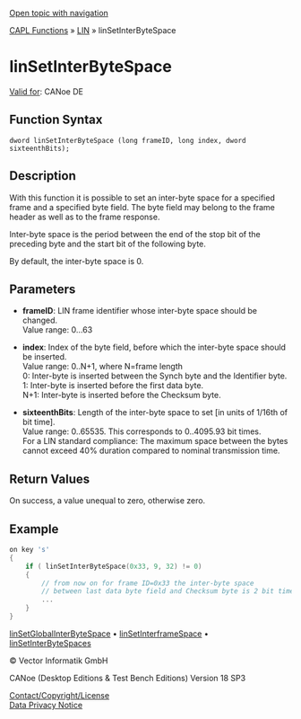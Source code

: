 [Open topic with navigation](../../../../../CANoeDEFamily.htm#Topics/CAPLFunctions/LIN/Functions/CAPLfunctionLINSetInterByteSpace.md)

[CAPL Functions](../../CAPLfunctions.md) » [LIN](../CAPLfunctionsLINOverview.md) » linSetInterByteSpace

# linSetInterByteSpace

[Valid for](../../../Shared/FeatureAvailability.md): CANoe DE

## Function Syntax

```
dword linSetInterByteSpace (long frameID, long index, dword sixteenthBits);
```

## Description

With this function it is possible to set an inter-byte space for a specified frame and a specified byte field. The byte field may belong to the frame header as well as to the frame response.

Inter-byte space is the period between the end of the stop bit of the preceding byte and the start bit of the following byte.

By default, the inter-byte space is 0.

## Parameters

- **frameID**: LIN frame identifier whose inter-byte space should be changed.  
  Value range: 0…63

- **index**: Index of the byte field, before which the inter-byte space should be inserted.  
  Value range: 0..N+1, where N=frame length  
  0: Inter-byte is inserted between the Synch byte and the Identifier byte.  
  1: Inter-byte is inserted before the first data byte.  
  N+1: Inter-byte is inserted before the Checksum byte.

- **sixteenthBits**: Length of the inter-byte space to set [in units of 1/16th of bit time].  
  Value range: 0..65535. This corresponds to 0..4095.93 bit times.  
  For a LIN standard compliance: The maximum space between the bytes cannot exceed 40% duration compared to nominal transmission time.

## Return Values

On success, a value unequal to zero, otherwise zero.

## Example

```c
on key 's'
{
    if ( linSetInterByteSpace(0x33, 9, 32) != 0)
    {
        // from now on for frame ID=0x33 the inter-byte space 
        // between last data byte field and Checksum byte is 2 bit times
        ...
    }
}
```

[linSetGlobalInterByteSpace](CAPLfunctionLINSetGlobalInterByteSpace.md) • [linSetInterframeSpace](CAPLfunctionLINSetInterFrameSpace.md) • [linSetInterByteSpaces](CAPLfunctionLINSetInterByteSpaces.md)

© Vector Informatik GmbH

CANoe (Desktop Editions & Test Bench Editions) Version 18 SP3

[Contact/Copyright/License](../../../Shared/ContactCopyrightLicense.md)  
[Data Privacy Notice](https://www.vector.com/int/en/company/get-info/privacy-policy/)